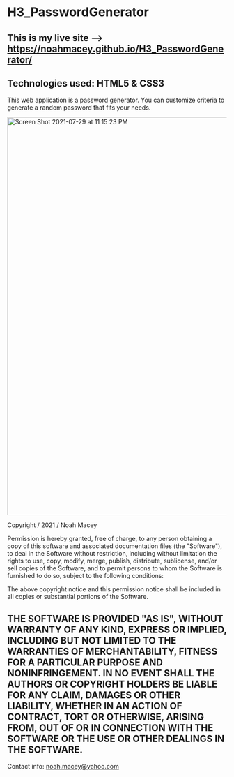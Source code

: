 # H3_PasswordGenerator
This is my live site --> https://noahmacey.github.io/H3_PasswordGenerator/
-------------------------------------------------------------------------------------------------------------------------------------------------------------------
Technologies used: HTML5 & CSS3 
-------------------------------------------------------------------------------------------------------------------------------------------------------------------
This web application is a password generator. You can customize criteria to generate a random password that fits your needs.

<img width="912" alt="Screen Shot 2021-07-29 at 11 15 23 PM" src="https://user-images.githubusercontent.com/84681054/127594655-45342e74-a362-405a-aa8a-06a02955eef6.png">

Copyright / 2021 / Noah Macey 

Permission is hereby granted, free of charge, to any person obtaining a copy of this software and associated documentation files (the "Software"), to deal in the Software without restriction, including without limitation the rights to use, copy, modify, merge, publish, distribute, sublicense, and/or sell copies of the Software, and to permit persons to whom the Software is furnished to do so, subject to the following conditions:

The above copyright notice and this permission notice shall be included in all copies or substantial portions of the Software.

THE SOFTWARE IS PROVIDED "AS IS", WITHOUT WARRANTY OF ANY KIND, EXPRESS OR IMPLIED, INCLUDING BUT NOT LIMITED TO THE WARRANTIES OF MERCHANTABILITY, FITNESS FOR A PARTICULAR PURPOSE AND NONINFRINGEMENT. IN NO EVENT SHALL THE AUTHORS OR COPYRIGHT HOLDERS BE LIABLE FOR ANY CLAIM, DAMAGES OR OTHER LIABILITY, WHETHER IN AN ACTION OF CONTRACT, TORT OR OTHERWISE, ARISING FROM, OUT OF OR IN CONNECTION WITH THE SOFTWARE OR THE USE OR OTHER DEALINGS IN THE SOFTWARE.
-------------------------------------------------------------------------------------------------------------------------------------------------------------------
Contact info: noah.macey@yahoo.com 
